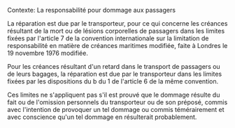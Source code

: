 Contexte: La responsabilité pour dommage aux passagers

La réparation est due par le transporteur, pour ce qui concerne les créances résultant de la mort ou de lésions corporelles de passagers dans les limites fixées par l'article 7 de la convention internationale sur la limitation de responsabilité en matière de créances maritimes modifiée, faite à Londres le 19 novembre 1976 modifiée.

Pour les créances résultant d'un retard dans le transport de passagers ou de leurs bagages, la réparation est due par le transporteur dans les limites fixées par les dispositions du b du 1 de l'article 6 de la même convention.

Ces limites ne s'appliquent pas s'il est prouvé que le dommage résulte du fait ou de l'omission personnels du transporteur ou de son préposé, commis avec l'intention de provoquer un tel dommage ou commis témérairement et avec conscience qu'un tel dommage en résulterait probablement.
